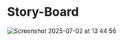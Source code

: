 # Story-Board
![Screenshot 2025-07-02 at 13 44 56](https://github.com/user-attachments/assets/76b1be61-b85f-4a82-b729-988ee7bcfccd)
